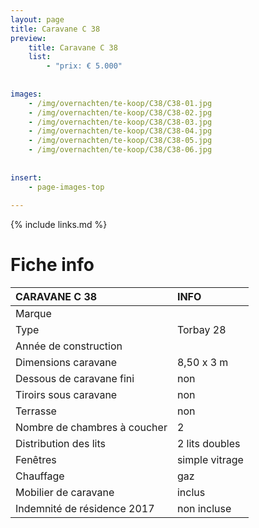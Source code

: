 ```yaml
---
layout: page
title: Caravane C 38
preview: 
    title: Caravane C 38
    list:
        - "prix: € 5.000"
        
        
images:
    - /img/overnachten/te-koop/C38/C38-01.jpg
    - /img/overnachten/te-koop/C38/C38-02.jpg
    - /img/overnachten/te-koop/C38/C38-03.jpg
    - /img/overnachten/te-koop/C38/C38-04.jpg
    - /img/overnachten/te-koop/C38/C38-05.jpg
    - /img/overnachten/te-koop/C38/C38-06.jpg
    
    
insert:
    - page-images-top
    
---
```


{% include links.md %}



# Fiche info 

CARAVANE C 38               | INFO        | 
:---------------------------|:------------|
Marque                      |
Type                        |Torbay 28
Année de construction       |
Dimensions caravane         |8,50 x 3 m
Dessous de caravane fini    |non
Tiroirs sous caravane       |non
Terrasse                    |non
Nombre de chambres à coucher|2
Distribution des lits       |2 lits doubles
Fenêtres                    |simple vitrage
Chauffage                   |gaz
Mobilier de caravane        |inclus
Indemnité de résidence 2017 |non incluse
